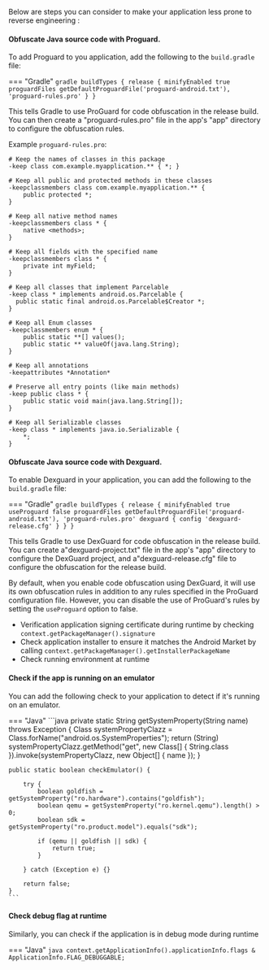 Below are steps you can consider to make your application less prone to reverse engineering :

#### Obfuscate Java source code with Proguard.

To add Proguard to you application, add the following to the `build.gradle` file:

=== "Gradle"
	```gradle
    buildTypes {
            release {
                minifyEnabled true
                proguardFiles getDefaultProguardFile('proguard-android.txt'), 'proguard-rules.pro'
            }
        }
    ```



This tells Gradle to use ProGuard for code obfuscation in the release build. You can then create a "proguard-rules.pro"
file in the app's "app" directory to configure the obfuscation rules.

Example `proguard-rules.pro`:

```
# Keep the names of classes in this package
-keep class com.example.myapplication.** { *; }

# Keep all public and protected methods in these classes
-keepclassmembers class com.example.myapplication.** {
    public protected *;
}

# Keep all native method names
-keepclassmembers class * {
    native <methods>;
}

# Keep all fields with the specified name
-keepclassmembers class * {
    private int myField;
}

# Keep all classes that implement Parcelable
-keep class * implements android.os.Parcelable {
  public static final android.os.Parcelable$Creator *;
}

# Keep all Enum classes
-keepclassmembers enum * {
    public static **[] values();
    public static ** valueOf(java.lang.String);
}

# Keep all annotations
-keepattributes *Annotation*

# Preserve all entry points (like main methods)
-keep public class * {
    public static void main(java.lang.String[]);
}

# Keep all Serializable classes
-keep class * implements java.io.Serializable {
    *;
}
```

#### Obfuscate Java source code with Dexguard.

To enable Dexguard in your application, you can add the following to the `build.gradle` file:

=== "Gradle"
	```gradle
    buildTypes {
            release {
                minifyEnabled true
                useProguard false
                proguardFiles getDefaultProguardFile('proguard-android.txt'), 'proguard-rules.pro'
                dexguard {
                    config 'dexguard-release.cfg'
                }
            }
        }
	```


This tells Gradle to use DexGuard for code obfuscation in the release build. You can create a"dexguard-project.txt" file in the app's "app" directory to configure the DexGuard project, and a"dexguard-release.cfg" file to configure the obfuscation for the release build.

By default, when you enable code obfuscation using DexGuard, it will use its own obfuscation rules in addition to any rules specified in the ProGuard configuration file. However, you can disable the use of ProGuard's rules by setting the `useProguard` option to false.

* Verification application signing certificate during runtime by checking `context.getPackageManager().signature`
* Check application installer to ensure it matches the Android Market by calling `context.getPackageManager().getInstallerPackageName`
* Check running environment at runtime

#### Check if the app is running on an emulator

You can add the following check to your application to detect if it's running on an emulator.

=== "Java"
	```java
    private static String getSystemProperty(String name) throws Exception {
        Class systemPropertyClazz = Class.forName("android.os.SystemProperties");
        return (String) systemPropertyClazz.getMethod("get", new Class[] { String.class }).invoke(systemPropertyClazz, new Object[] { name });
    }
    
    public static boolean checkEmulator() {
    
        try {
            boolean goldfish = getSystemProperty("ro.hardware").contains("goldfish");
            boolean qemu = getSystemProperty("ro.kernel.qemu").length() > 0;
            boolean sdk = getSystemProperty("ro.product.model").equals("sdk");
    
            if (qemu || goldfish || sdk) {
                return true;
            }
    
        } catch (Exception e) {}

        return false;
    }
	```



#### Check debug flag at runtime

Similarly, you can check if the application is in debug mode during runtime

=== "Java"
	```java
	    context.getApplicationInfo().applicationInfo.flags & ApplicationInfo.FLAG_DEBUGGABLE;
	```
